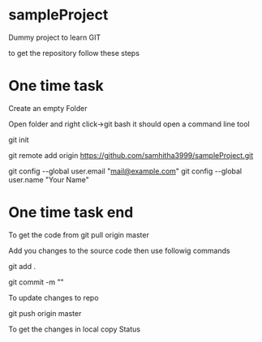 # sampleProject
Dummy project to learn GIT

to get the repository follow these steps

# One time task
Create an empty Folder

Open folder and right click->git bash it should open a command line tool

git init

git remote add origin https://github.com/samhitha3999/sampleProject.git

git config --global user.email "mail@example.com"
git config --global user.name "Your Name"

# One time task end

To get the code from 
git pull origin master

Add you changes to the source code then use followig commands

git add .

git commit -m ""

To update changes to repo

git push origin master

To get the changes in local copy
Status 